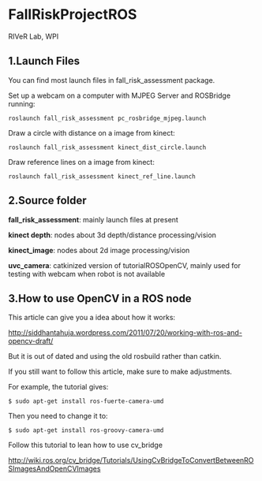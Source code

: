 FallRiskProjectROS
==================

RIVeR Lab, WPI


1.Launch Files
------------------

You can find most launch files in fall_risk_assessment package.

Set up a webcam on a computer with MJPEG Server and ROSBridge running:

```
roslaunch fall_risk_assessment pc_rosbridge_mjpeg.launch 
```

Draw a circle with distance on a image from kinect:

```
roslaunch fall_risk_assessment kinect_dist_circle.launch 
```

Draw reference lines on a image from kinect:

```
roslaunch fall_risk_assessment kinect_ref_line.launch 
```

2.Source folder
-------------------

**fall_risk_assessment**: mainly launch files at present

**kinect depth**: nodes about 3d depth/distance processing/vision

**kinect_image**: nodes about 2d image processing/vision

**uvc_camera**: catkinized version of tutorialROSOpenCV, mainly used for testing with webcam when robot is not available


3.How to use OpenCV in a ROS node
------------------

This article can give you a idea about how it works:

http://siddhantahuja.wordpress.com/2011/07/20/working-with-ros-and-opencv-draft/

But it is out of dated and using the old rosbuild rather than catkin. 

If you still want to follow this article, make sure to make adjustments.

For example, the tutorial gives:

```
$ sudo apt-get install ros-fuerte-camera-umd
```

Then you need to change it to:

```
$ sudo apt-get install ros-groovy-camera-umd
```

Follow this tutorial to lean how to use cv_bridge

http://wiki.ros.org/cv_bridge/Tutorials/UsingCvBridgeToConvertBetweenROSImagesAndOpenCVImages

